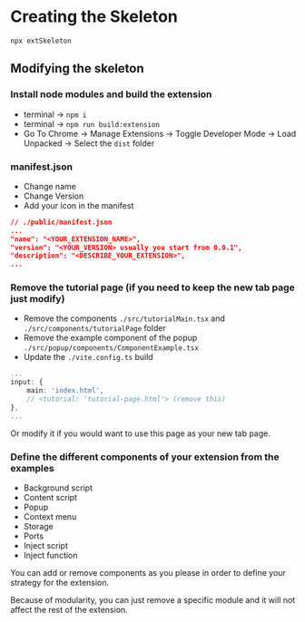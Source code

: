 # Creating the Skeleton

`npx extSkeleton`

## Modifying the skeleton

### Install node modules and build the extension

- terminal ->  `npm i`
- terminal ->  `npm run build:extension`
- Go To Chrome -> Manage Extensions -> Toggle Developer Mode -> Load Unpacked -> Select the `dist` folder

### manifest.json

- Change name
- Change Version
- Add your icon in the manifest

```json
// ./public/manifest.json
...
"name": "<YOUR_EXTENSION_NAME>",
"version": "<YOUR_VERSION> usually you start from 0.0.1",
"description": "<DESCRIBE_YOUR_EXTENSION>",
...
```

### Remove the tutorial page (if you need to keep the new tab page just modify)

- Remove the components `./src/tutorialMain.tsx` and `./src/components/tutorialPage` folder
- Remove the example component of the popup `./src/popup/components/ComponentExample.tsx`
- Update the `./vite.config.ts` build

```typescript
...
input: {
    main: 'index.html',
    // <tutorial: 'tutorial-page.html'> (remove this)
},
...
```

Or modify it if you would want to use this page as your new tab page.

### Define the different components of your extension from the examples

- Background script
- Content script
- Popup
- Context menu
- Storage
- Ports
- Inject script
- Inject function

You can add or remove components as you please in order to define your strategy for the extension.

Because of modularity, you can just remove a specific module and it will not affect the rest of the extension.
